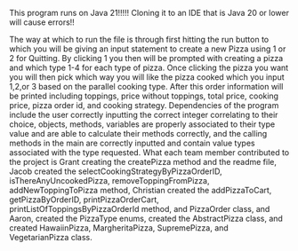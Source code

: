 This program runs on Java 21!!!!! Cloning it to an IDE that is Java 20 or lower will cause errors!!

The way at which to run the file is through first hitting the run button to which you will be giving an input statement to create a new Pizza using 1 or 2 for Quitting. 
By clicking 1 you then will be prompted with creating a pizza and which type 1-4 for each type of pizza. 
Once clicking the pizza you want you will then pick which way you will like the pizza cooked which you input 1,2,or 3 based on the parallel cooking type. 
After this order information will be printed including toppings, price without toppings, total price, cooking price, pizza order id, and cooking strategy. 
Dependencies of the program include the user correctly inputting the correct integer correlating to their choice, objects, methods, variables are properly associated to their type value and are able to calculate their methods correctly, and the calling methods in the main are correctly inputted and contain value types associated with the type requested. 
What each team member contributed to the project is Grant creating the createPizza method and the readme file, Jacob created the selectCookingStrategyByPizzaOrderID, isThereAnyUncookedPizza, removeToppingFromPizza, addNewToppingToPizza method, Christian created the addPizzaToCart, getPizzaByOrderID, printPizzaOrderCart, printListOfToppingsByPizzaOrderId method, and PizzaOrder class, and Aaron, created the PizzaType enums, created the AbstractPizza class, and created HawaiinPizza, MargheritaPizza, SupremePizza, and VegetarianPizza class.
